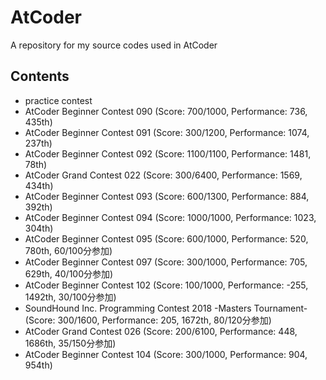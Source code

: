 # AtCoder

A repository for my source codes used in AtCoder

## Contents

- practice contest
- AtCoder Beginner Contest 090 (Score: 700/1000, Performance: 736, 435th)
- AtCoder Beginner Contest 091 (Score: 300/1200, Performance: 1074, 237th)
- AtCoder Beginner Contest 092 (Score: 1100/1100, Performance: 1481, 78th)
- AtCoder Grand Contest 022 (Score: 300/6400, Performance: 1569, 434th)
- AtCoder Beginner Contest 093 (Score: 600/1300, Performance: 884, 392th)
- AtCoder Beginner Contest 094 (Score: 1000/1000, Performance: 1023, 304th)
- AtCoder Beginner Contest 095 (Score: 600/1000, Performance: 520, 780th, 60/100分参加)
- AtCoder Beginner Contest 097 (Score: 300/1000, Performance: 705, 629th, 40/100分参加)
- AtCoder Beginner Contest 102 (Score: 100/1000, Performance: -255, 1492th, 30/100分参加)
- SoundHound Inc. Programming Contest 2018 -Masters Tournament- (Score: 300/1600, Performance: 205, 1672th, 80/120分参加)
- AtCoder Grand Contest 026 (Score: 200/6100, Performance: 448, 1686th, 35/150分参加)
- AtCoder Beginner Contest 104 (Score: 300/1000, Performance: 904, 954th)
